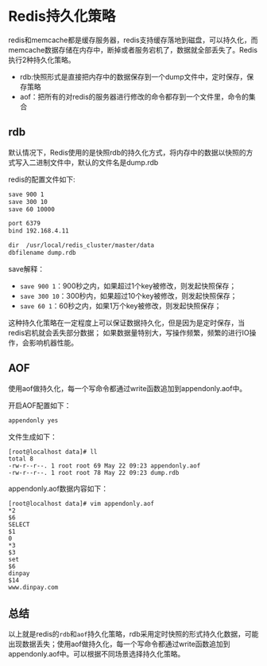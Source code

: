 # Redis持久化策略
redis和memcache都是缓存服务器，redis支持缓存落地到磁盘，可以持久化，而memcache数据存储在内存中，断掉或者服务宕机了，数据就全部丢失了。Redis执行2种持久化策略。

- rdb:快照形式是直接把内存中的数据保存到一个dump文件中，定时保存，保存策略
- aof：把所有的对redis的服务器进行修改的命令都存到一个文件里，命令的集合

## rdb
默认情况下，Redis使用的是快照rdb的持久化方式，将内存中的数据以快照的方式写入二进制文件中，默认的文件名是dump.rdb

redis的配置文件如下:
```xml
save 900 1 
save 300 10
save 60 10000

port 6379
bind 192.168.4.11

dir  /usr/local/redis_cluster/master/data
dbfilename dump.rdb
```
save解释：
- `save 900 1`：900秒之内，如果超过1个key被修改，则发起快照保存；
- `save 300 10`：300秒内，如果超过10个key被修改，则发起快照保存；
- `save 60 1`：60秒之内，如果1万个key被修改，则发起快照保存；


这种持久化策略在一定程度上可以保证数据持久化，但是因为是定时保存，当redis宕机就会丢失部分数据；
如果数据量特别大，写操作频繁，频繁的进行IO操作，会影响机器性能。


## AOF
使用aof做持久化，每一个写命令都通过write函数追加到appendonly.aof中。

开启AOF配置如下：
``` xml
appendonly yes
```

文件生成如下：
```shell
[root@localhost data]# ll
total 8
-rw-r--r--. 1 root root 69 May 22 09:23 appendonly.aof
-rw-r--r--. 1 root root 78 May 22 09:23 dump.rdb
```

appendonly.aof数据内容如下：
```shell
[root@localhost data]# vim appendonly.aof 
*2
$6
SELECT
$1
0
*3
$3
set
$6
dinpay
$14
www.dinpay.com
```

## 总结
以上就是redis的`rdb`和`aof`持久化策略，rdb采用定时快照的形式持久化数据，可能出现数据丢失；使用aof做持久化，每一个写命令都通过write函数追加到appendonly.aof中。可以根据不同场景选择持久化策略。

